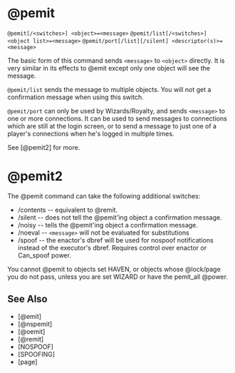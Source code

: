 # @pemit
`@pemit[/<switches>] <object>=<message>`
`@pemit/list[/<switches>] <object list>=<message>`
`@pemit/port[/list][/silent] <descriptor(s)>=<message>`

The basic form of this command sends `<message>` to `<object>` directly. It is very similar in its effects to @emit except only one object will see the message.

`@pemit/list` sends the message to multiple objects. You will not get a confirmation message when using this switch.

`@pemit/port` can only be used by Wizards/Royalty, and sends `<message>` to one or more connections. It can be used to send messages to connections which are still at the login screen, or to send a message to just one of a player's connections when he's logged in multiple times.

See [@pemit2] for more.
# @pemit2
The @pemit command can take the following additional switches:
- /contents -- equivalent to @remit.
- /silent -- does not tell the @pemit'ing object a confirmation message.
- /noisy -- tells the @pemit'ing object a confirmation message.
- /noeval -- `<message>` will not be evaluated for substitutions
- /spoof -- the enactor's dbref will be used for nospoof notifications instead of the executor's dbref. Requires control over enactor or Can_spoof power.

You cannot @pemit to objects set HAVEN, or objects whose @lock/page you do not pass, unless you are set WIZARD or have the pemit_all @power.


## See Also
- [@emit]
- [@nspemit]
- [@oemit]
- [@remit]
- [NOSPOOF]
- [SPOOFING]
- [page]


